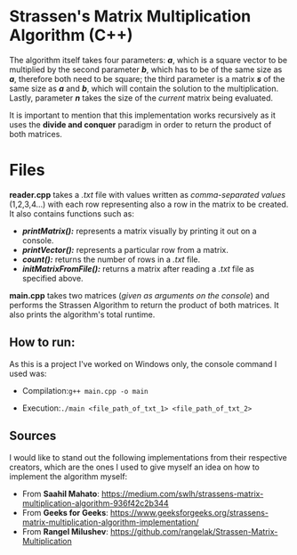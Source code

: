 # Strassen's Matrix Multiplication Algorithm (C++)
The algorithm itself takes four parameters: ***a***, which is a square vector to be multiplied by the second parameter ***b***, which has to be of the same size as ***a***, therefore both need to be square; the third parameter is a matrix ***s*** of the same size as ***a*** and ***b***, which will contain the solution to the multiplication. Lastly, parameter ***n*** takes the size of the *current* matrix being evaluated. 

It is important to mention that this implementation works recursively as it uses the **divide and conquer** paradigm in order to return the product of both matrices. 


# Files

**reader.cpp** takes a *.txt* file with values written as *comma-separated values* (1,2,3,4...) with each row representing also a row in the matrix to be created. It also contains functions such as:

 - ***printMatrix():*** represents a matrix visually by printing it out on a console.
 - ***printVector():*** represents a particular row from a matrix.
 - ***count():*** returns the number of rows in a *.txt* file.
 - ***initMatrixFromFile():*** returns a matrix after reading a *.txt* file as specified above.

**main.cpp** takes two matrices (*given as arguments on the console*) and performs the Strassen Algorithm to return the product of both matrices. It also prints the algorithm's total runtime.

## How to run:

As this is a project I've worked on Windows only, the console command I used was:

- Compilation:`g++ main.cpp -o main`

- Execution:`./main <file_path_of_txt_1> <file_path_of_txt_2>`

## Sources

I would like to stand out the following implementations from their respective creators, which are the ones I used to give myself an idea on how to implement the algorithm myself:

 - From **Saahil Mahato**: https://medium.com/swlh/strassens-matrix-multiplication-algorithm-936f42c2b344
 - From **Geeks for Geeks**: https://www.geeksforgeeks.org/strassens-matrix-multiplication-algorithm-implementation/
 - From **Rangel Milushev**: https://github.com/rangelak/Strassen-Matrix-Multiplication 
